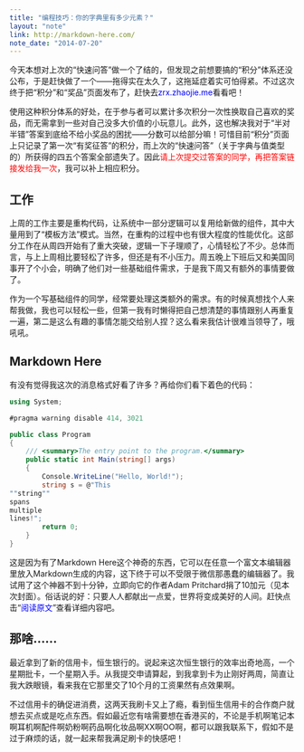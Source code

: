 ```yaml
---
title: "编程技巧：你的字典里有多少元素？"
layout: "note"
link: http://markdown-here.com/
note_date: "2014-07-20"
---
```


今天本想对上次的“快速问答”做一个了结的，但发现之前想要搞的“积分”体系还没公布，于是赶快做了一个——拖得实在太久了，这拖延症着实可怕得紧。不过这次终于把“积分”和“奖品”页面发布了，赶快去<span style="color:blue;">zrx.zhaojie.me</span>看看吧！

使用这种积分体系的好处，在于参与者可以累计多次积分一次性换取自己喜欢的奖品，而无需拿到一些对自己没多大价值的小玩意儿。此外，这也解决我对于“半对半错”答案到底给不给小奖品的困扰——分数可以给部分嘛！可惜目前“积分”页面上只记录了第一次“有奖征答”的积分，而上次的“快速问答”（关于字典与值类型的）所获得的四五个答案全部遗失了。因此<span style="color:red;">请上次提交过答案的同学，再把答案链接发给我一次</span>，我可以补上相应积分。

## 工作

上周的工作主要是重构代码，让系统中一部分逻辑可以复用给新做的组件，其中大量用到了“模板方法”模式。当然，在重构的过程中也有很大程度的性能优化。这部分工作在从周四开始有了重大突破，逻辑一下子理顺了，心情轻松了不少。总体而言，与上上周相比要轻松了许多，但还是有不小压力。周五晚上下班后又和美国同事开了个小会，明确了他们对一些基础组件需求，于是我下周又有额外的事情要做了。

作为一个写基础组件的同学，经常要处理这类额外的需求。有的时候真想找个人来帮我做，我也可以轻松一些，但第一我有时懒得把自己想清楚的事情跟别人再重复一遍，第二是这么有趣的事情怎能交给别人捏？这么看来我估计很难当领导了，哦吼吼。

## Markdown Here

有没有觉得我这次的消息格式好看了许多？再给你们看下着色的代码：

```cs
using System;

#pragma warning disable 414, 3021

public class Program
{
    /// <summary>The entry point to the program.</summary>
    public static int Main(string[] args)
    {
        Console.WriteLine("Hello, World!");
        string s = @"This
""string""
spans
multiple
lines!";
        return 0;
    }
}
```

这是因为有了Markdown Here这个神奇的东西，它可以在任意一个富文本编辑器里放入Markdown生成的内容，这下终于可以不受限于微信那愚蠢的编辑器了。我试用了这个神器不到十分钟，立即向它的作者Adam Pritchard捐了10加元（见本次封面）。俗话说的好：只要人人都献出一点爱，世界将变成美好的人间。赶快点击“<span style="color:blue;">阅读原文</span>”查看详细内容吧。

## 那啥……

最近拿到了新的信用卡，恒生银行的。说起来这次恒生银行的效率出奇地高，一个星期批卡，一个星期入手。从我提交申请算起，到我拿到卡为止刚好两周，简直让我大跌眼镜，看来我在它那里交了10个月的工资果然有点效果啊。

不过信用卡的确促进消费，这两天我刷卡又上了瘾，看到恒生信用卡的合作商户就想去买点或是吃点东西。假如最近您有啥需要想在香港买的，不论是手机啊笔记本啊耳机啊配件啊奶粉啊药品啊化妆品啊XX啊OO啊，都可以跟我联系下，假如不是过于麻烦的话，就一起来帮我满足刷卡的快感吧！